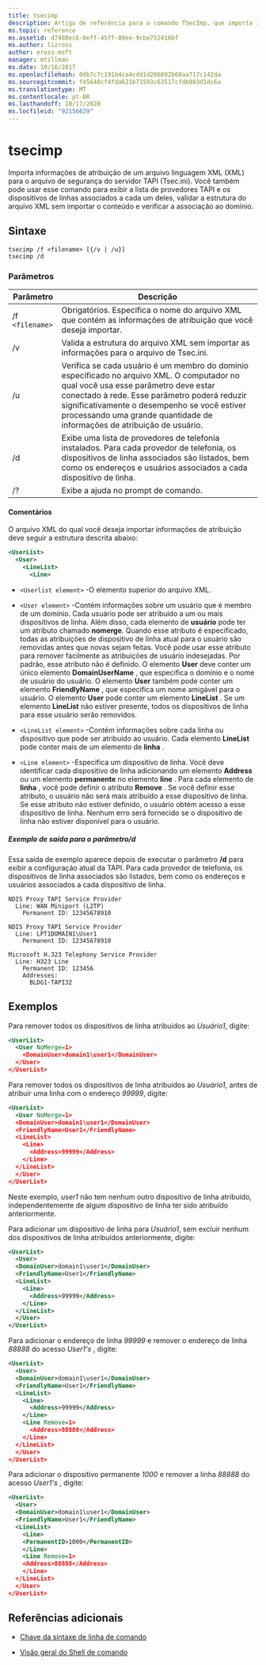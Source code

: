```yaml
---
title: tsecimp
description: Artigo de referência para o comando TSecImp, que importa informações de atribuição de um arquivo linguagem XML (XML) para o arquivo de segurança do servidor TAPI (Tsec.ini).
ms.topic: reference
ms.assetid: d7488ec6-0eff-45ff-89ee-9cbe752416bf
ms.author: lizross
author: eross-msft
manager: mtillman
ms.date: 10/16/2017
ms.openlocfilehash: 0db7c7c191b4ca4cdd1d266892b68aa717c142da
ms.sourcegitcommit: f45640cf4fda621b71593c63517cfdb983d1dc6a
ms.translationtype: MT
ms.contentlocale: pt-BR
ms.lasthandoff: 10/17/2020
ms.locfileid: "92156629"
---
```

# <a name="tsecimp"></a>tsecimp

Importa informações de atribuição de um arquivo linguagem XML (XML) para o arquivo de segurança do servidor TAPI (Tsec.ini). Você também pode usar esse comando para exibir a lista de provedores TAPI e os dispositivos de linhas associados a cada um deles, validar a estrutura do arquivo XML sem importar o conteúdo e verificar a associação ao domínio.

## <a name="syntax"></a>Sintaxe

```
tsecimp /f <filename> [{/v | /u}]
tsecimp /d
```

### <a name="parameters"></a>Parâmetros

| Parâmetro | Descrição |
|--|--|
| /f `<filename>` | Obrigatórios. Especifica o nome do arquivo XML que contém as informações de atribuição que você deseja importar. |
| /v | Valida a estrutura do arquivo XML sem importar as informações para o arquivo de Tsec.ini. |
| /u | Verifica se cada usuário é um membro do domínio especificado no arquivo XML. O computador no qual você usa esse parâmetro deve estar conectado à rede. Esse parâmetro poderá reduzir significativamente o desempenho se você estiver processando uma grande quantidade de informações de atribuição de usuário. |
| /d | Exibe uma lista de provedores de telefonia instalados. Para cada provedor de telefonia, os dispositivos de linha associados são listados, bem como os endereços e usuários associados a cada dispositivo de linha. |
| /? | Exibe a ajuda no prompt de comando. |

#### <a name="remarks"></a>Comentários

O arquivo XML do qual você deseja importar informações de atribuição deve seguir a estrutura descrita abaixo:

```xml
<UserList>
  <User>
    <LineList>
      <Line>
```

- `<Userlist element>` -O elemento superior do arquivo XML.

- `<User element>` -Contém informações sobre um usuário que é membro de um domínio. Cada usuário pode ser atribuído a um ou mais dispositivos de linha. Além disso, cada elemento de **usuário** pode ter um atributo chamado **nomerge**. Quando esse atributo é especificado, todas as atribuições de dispositivo de linha atual para o usuário são removidas antes que novas sejam feitas. Você pode usar esse atributo para remover facilmente as atribuições de usuário indesejadas. Por padrão, esse atributo não é definido. O elemento **User** deve conter um único elemento **DomainUserName** , que especifica o domínio e o nome de usuário do usuário. O elemento **User** também pode conter um elemento **FriendlyName** , que especifica um nome amigável para o usuário. O elemento **User** pode conter um elemento **LineList** . Se um elemento **LineList** não estiver presente, todos os dispositivos de linha para esse usuário serão removidos.

- `<LineList element>` -Contém informações sobre cada linha ou dispositivo que pode ser atribuído ao usuário. Cada elemento **LineList** pode conter mais de um elemento de **linha** .

- `<Line element>` -Especifica um dispositivo de linha. Você deve identificar cada dispositivo de linha adicionando um elemento **Address** ou um elemento **permanente** no elemento **line** . Para cada elemento de **linha** , você pode definir o atributo **Remove** . Se você definir esse atributo, o usuário não será mais atribuído a esse dispositivo de linha. Se esse atributo não estiver definido, o usuário obtém acesso a esse dispositivo de linha. Nenhum erro será fornecido se o dispositivo de linha não estiver disponível para o usuário.

##### <a name="sample-output-for-d-parameter"></a>Exemplo de saída para o parâmetro/d

Essa saída de exemplo aparece depois de executar o parâmetro **/d** para exibir a configuração atual da TAPI. Para cada provedor de telefonia, os dispositivos de linha associados são listados, bem como os endereços e usuários associados a cada dispositivo de linha.

```
NDIS Proxy TAPI Service Provider
  Line: WAN Miniport (L2TP)
    Permanent ID: 12345678910

NDIS Proxy TAPI Service Provider
  Line: LPT1DOMAIN1\User1
    Permanent ID: 12345678910

Microsoft H.323 Telephony Service Provider
  Line: H323 Line
    Permanent ID: 123456
    Addresses:
      BLDG1-TAPI32
```

## <a name="examples"></a>Exemplos

Para remover todos os dispositivos de linha atribuídos ao *Usuário1*, digite:

```xml
<UserList>
  <User NoMerge=1>
    <DomainUser>domain1\user1</DomainUser>
  </User>
</UserList>
```

Para remover todos os dispositivos de linha atribuídos ao *Usuário1*, antes de atribuir uma linha com o endereço *99999*, digite:

```xml
<UserList>
  <User NoMerge=1>
  <DomainUser>domain1\user1</DomainUser>
  <FriendlyName>User1</FriendlyName>
  <LineList>
    <Line>
      <Address>99999</Address>
    </Line>
  </LineList>
  </User>
</UserList>
```

Neste exemplo, *user1* não tem nenhum outro dispositivo de linha atribuído, independentemente de algum dispositivo de linha ter sido atribuído anteriormente.

Para adicionar um dispositivo de linha para *Usuário1*, sem excluir nenhum dos dispositivos de linha atribuídos anteriormente, digite:

```xml
<UserList>
  <User>
  <DomainUser>domain1\user1</DomainUser>
  <FriendlyName>User1</FriendlyName>
  <LineList>
    <Line>
      <Address>99999</Address>
    </Line>
  </LineList>
  </User>
</UserList>
```

Para adicionar o endereço de linha *99999* e remover o endereço de linha *88888* do acesso *User1's* , digite:

```xml
<UserList>
  <User>
  <DomainUser>domain1\user1</DomainUser>
  <FriendlyName>User1</FriendlyName>
  <LineList>
    <Line>
      <Address>99999</Address>
    </Line>
    <Line Remove=1>
      <Address>88888</Address>
    </Line>
  </LineList>
  </User>
</UserList>
```

Para adicionar o dispositivo permanente *1000* e remover a linha *88888* do acesso *User1's* , digite:

```xml
<UserList>
  <User>
  <DomainUser>domain1\user1</DomainUser>
  <FriendlyName>User1</FriendlyName>
  <LineList>
    <Line>
    <PermanentID>1000</PermanentID>
    </Line>
    <Line Remove=1>
    <Address>88888</Address>
    </Line>
  </LineList>
  </User>
</UserList>
```

## <a name="additional-references"></a>Referências adicionais

- [Chave da sintaxe de linha de comando](command-line-syntax-key.md)

- [Visão geral do Shell de comando](/previous-versions/windows/it-pro/windows-server-2003/cc737438(v=ws.10))
